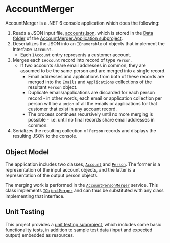 # AccountMerger
AccountMerger is a .NET 6 console application which does the following:
1. Reads a JSON input file, [accounts.json](AccountMerger.Application/Data/accounts.json), which is stored in the [Data folder](AccountMerger.Application/Data/) of the [AccountMerger.Application subproject](AccountMerger.Application/).
2. Deserializes the JSON into an `IEnumerable` of objects that implement the interface `IAccount`.
    - Each `IAccount` entry represents a customer account.
3. Merges each `IAccount` record into record of type `Person`.
    - If two accounts share email addresses in common, they are assumed to be the same person and are merged into a single record.
      - Email addresses and applications from both of these records are merged into the `Emails` and `Applications` collections of the resultant `Person` object.
      - Duplicate emails/applications are discarded for each person record - in other words, each email or application collection per person will be a `union` of all the emails or applications for that customer that exist in any account record.
      - The process continues recursively until no more merging is possible - i.e. until no final records share email addresses in common.
4. Serializes the resulting collection of `Person` records and displays the resulting JSON to the console.

## Object Model
The application includes two classes, [`Account`](AccountMerger.Library/Model/Account.cs) and [`Person`](AccountMerger.Library/Model/Person.cs).  The former is a representation of the input account objects, and the latter is a representation of the output person objects.

The merging work is performed in the [`AccountPersonMerger`](AccountMerger.Library/Merger/Impl/AccountPersonMerger.cs) service.  This class implements [`IObjectMerger`](AccountMerger.Library/Merger/Interface/IObjectMerger.cs) and can thus be substituted with any class implementing that interface.

## Unit Testing
This project provides a [unit testing subproject](AccountMerger.UnitTests/), which includes some basic functionality tests, in addition to sample test data (input and expected output) embedded as resources.
